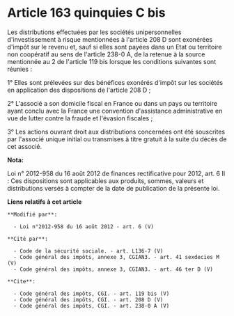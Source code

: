# Article 163 quinquies C bis

Les distributions effectuées par les sociétés unipersonnelles d'investissement à risque mentionnées à l'article 208 D sont
exonérées d'impôt sur le revenu et, sauf si elles sont payées dans un Etat ou territoire non coopératif au sens de l'article
238-0 A, de la retenue à la source mentionnée au 2 de l'article 119 bis lorsque les conditions suivantes sont réunies : 

1° Elles sont prélevées sur des bénéfices exonérés d'impôt sur les sociétés en application des dispositions de l'article 208
D ; 

2° L'associé a son domicile fiscal en France ou dans un pays ou territoire ayant conclu avec la France une convention
d'assistance administrative en vue de lutter contre la fraude et l'évasion fiscales ; 

3° Les actions ouvrant droit aux distributions concernées ont été souscrites par l'associé unique initial ou transmises à
titre gratuit à la suite du décès de cet associé.

**Nota:**

Loi n° 2012-958 du 16 août 2012 de finances rectificative pour 2012, art. 6 II : Ces dispositions sont applicables aux
produits, sommes, valeurs et distributions versés à compter de la date de publication de la présente loi.

**Liens relatifs à cet article**

	**Modifié par**:

	  - Loi n°2012-958 du 16 août 2012 - art. 6 (V)

	**Cité par**:

	  - Code de la sécurité sociale. - art. L136-7 (V)
	  - Code général des impôts, annexe 3, CGIAN3. - art. 41 sexdecies M (V)
	  - Code général des impôts, annexe 3, CGIAN3. - art. 46 ter D (V)

	**Cite**:

	  - Code général des impôts, CGI. - art. 119 bis (V)
	  - Code général des impôts, CGI. - art. 208 D (V)
	  - Code général des impôts, CGI. - art. 238-0 A (V)
